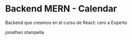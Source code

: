 # Backend MERN - Calendar

Backend que creamos en el curso de React: cero a Experto

jonathan stampella
